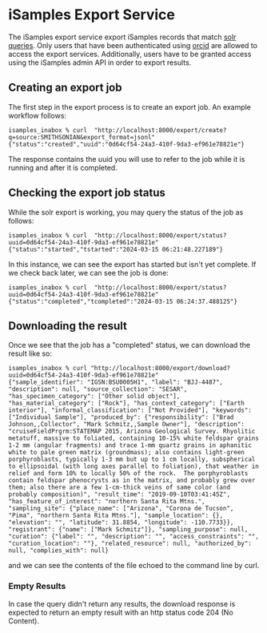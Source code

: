 # iSamples Export Service

The iSamples export service export iSamples records that match [solr queries](https://solr.apache.org/guide/solr/latest/query-guide/query-syntax-and-parsers.html).  Only users that have been authenticated using [orcid](https://orcid.org) are allowed to access the export services.  Additionally, users have to be granted access using the iSamples admin API in order to export results.

## Creating an export job
The first step in the export process is to create an export job.  An example workflow follows:

```
isamples_inabox % curl  "http://localhost:8000/export/create?q=source:SMITHSONIAN&export_format=jsonl"
{"status":"created","uuid":"0d64cf54-24a3-410f-9da3-ef961e78821e"}
```

The response contains the uuid you will use to refer to the job while it is running and after it is completed.

## Checking the export job status
While the solr export is working, you may query the status of the job as follows:

```
isamples_inabox % curl  "http://localhost:8000/export/status?uuid=0d64cf54-24a3-410f-9da3-ef961e78821e"
{"status":"started","tstarted":"2024-03-15 06:21:48.227189"}
``` 
In this instance, we can see the export has started but isn't yet complete.  If we check back later, we can see the job is done:

```
isamples_inabox % curl  "http://localhost:8000/export/status?uuid=0d64cf54-24a3-410f-9da3-ef961e78821e"
{"status":"completed","tcompleted":"2024-03-15 06:24:37.488125"}
```

## Downloading the result
Once we see that the job has a "completed" status, we can download the result like so:

```
isamples_inabox % curl "http://localhost:8000/export/download?uuid=0d64cf54-24a3-410f-9da3-ef961e78821e"
{"sample_identifier": "IGSN:BSU0005H1", "label": "BJJ-4487", "description": null, "source_collection": "SESAR", "has_specimen_category": ["Other solid object"], "has_material_category": ["Rock"], "has_context_category": ["Earth interior"], "informal_classification": ["Not Provided"], "keywords": ["Individual Sample"], "produced_by": {"responsibility": ["Brad Johnson,,Collector", "Mark Schmitz,,Sample Owner"], "description": "cruiseFieldPrgrm:STATEMAP 2015, Arizona Geological Survey. Rhyolitic metatuff, massive to foliated, containing 10-15% white feldspar grains 1-2 mm (angular fragments) and trace 1-mm quartz grains in aphanitic white to pale green matrix (groundmass); also contains light-green porphyroblasts, typically 1-3 mm but up to 1 cm locally, subspherical to ellipsoidal (with long axes parallel to foliation), that weather in relief and form 10% to locally 50% of the rock.  The porphyroblasts contain feldspar phenocrysts as in the matrix, and probably grew over them; also there are a few 1-cm-thick veins of same color (and probably composition)", "result_time": "2019-09-10T03:41:45Z", "has_feature_of_interest": "northern Santa Rita Mtns.", "sampling_site": {"place_name": ["Arizona", "Corona de Tucson", "Pima", "northern Santa Rita Mtns."], "sample_location": {}, "elevation": "", "latitude": 31.8854, "longitude": -110.7733}}, "registrant": {"name": ["Mark Schmitz"]}, "sampling_purpose": null, "curation": {"label": "", "description": "", "access_constraints": "", "curation_location": ""}, "related_resource": null, "authorized_by": null, "complies_with": null}
```
and we can see the contents of the file echoed to the command line by curl.

### Empty Results

In case the query didn't return any results, the download response is expected to return an empty result with an http status code 204 (No Content).